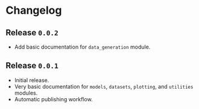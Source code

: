 # Changelog

## Release `0.0.2`

- Add basic documentation for `data_generation` module.

## Release `0.0.1`

- Initial release.
- Very basic documentation for `models`, `datasets`, `plotting`, and `utilities` modules.
- Automatic publishing workflow.
